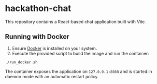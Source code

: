 # hackathon-chat

This repository contains a React-based chat application built with Vite.

## Running with Docker

1. Ensure [Docker](https://www.docker.com/) is installed on your system.
2. Execute the provided script to build the image and run the container:

```bash
./run_docker.sh
```

The container exposes the application on `127.0.0.1:8088` and is started in daemon mode with an automatic restart policy.
